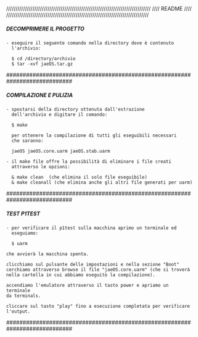 /////////////////////////////////////////////////////////////////////////////
////                               README                               ////
////////////////////////////////////////////////////////////////////////////

#####                     DECOMPRIMERE IL PROGETTO                     #####

	- eseguire il seguente comando nella directory dove è contenuto
	  l'archivio:

	  $ cd /directory/archivio
	  $ tar -xvf jaeOS.tar.gz

############################################################################

#####                      COMPILAZIONE E PULIZIA                      #####

	- spostarsi della directory ottenuta dall'estrazione 
	  dell'archivio e digitare il comando:

	  $ make 

	  per ottenere la compilazione di tutti gli eseguibili necessari
	  che saranno:

	  jaeOS jaeOS.core.uarm jaeOS.stab.uarm

	- il make file offre la possibilità di eliminare i file creati
	  attraverso le opzioni:

	  & make clean  (che elimina il solo file eseguibile)
	  & make cleanall (che elimina anche gli altri file generati per uarm)

############################################################################

#####                            TEST P1TEST                           #####

	- per verificare il p1test sulla macchina aprimo un terminale ed
	  eseguiamo:

	  $ uarm 

	che avvierà la macchina spenta.

	clicchiamo sul pulsante delle impostazioni e nella sezione "Boot" 
	cerchiamo attraverso browse il file "jaeOS.core.uarm" (che si troverà
	nella cartella in cui abbiamo eseguito la compilazione).

	accendiamo l'emulatore attraverso il tasto power e apriamo un terminale
	da terminals.

	cliccare sul tasto "play" fino a esecuzione completata per verificare
	l'output.

############################################################################



